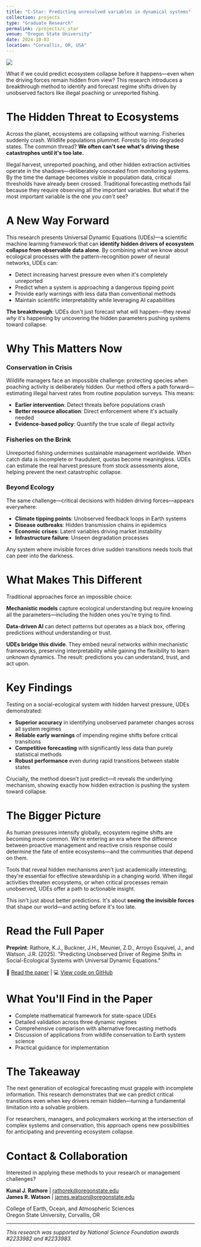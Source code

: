 ```yaml
---
title: "C-Star: Predicting unresolved variables in dynamical systems"
collection: projects
type: "Graduate Research"
permalink: /projects/c_star
venue: "Oregon State University"
date: 2024-10-03
location: "Corvallis, OR, USA"
---
```


<img src='/images/CStar_CoverImage.png'>

What if we could predict ecosystem collapse before it happens—even when the driving forces remain hidden from view? This research introduces a breakthrough method to identify and forecast regime shifts driven by unobserved factors like illegal poaching or unreported fishing.

The Hidden Threat to Ecosystems
======

Across the planet, ecosystems are collapsing without warning. Fisheries suddenly crash. Wildlife populations plummet. Forests tip into degraded states. The common thread? **We often can't see what's driving these catastrophes until it's too late.**

Illegal harvest, unreported poaching, and other hidden extraction activities operate in the shadows—deliberately concealed from monitoring systems. By the time the damage becomes visible in population data, critical thresholds have already been crossed. Traditional forecasting methods fail because they require observing all the important variables. But what if the most important variable is the one you *can't* see?

A New Way Forward
======

This research presents Universal Dynamic Equations (UDEs)—a scientific machine learning framework that can **identify hidden drivers of ecosystem collapse from observable data alone**. By combining what we know about ecological processes with the pattern-recognition power of neural networks, UDEs can:

- Detect increasing harvest pressure even when it's completely unreported
- Predict when a system is approaching a dangerous tipping point
- Provide early warnings with less data than conventional methods
- Maintain scientific interpretability while leveraging AI capabilities

**The breakthrough**: UDEs don't just forecast what will happen—they reveal *why* it's happening by uncovering the hidden parameters pushing systems toward collapse.

Why This Matters Now
======

### Conservation in Crisis

Wildlife managers face an impossible challenge: protecting species when poaching activity is deliberately hidden. Our method offers a path forward—estimating illegal harvest rates from routine population surveys. This means:

- **Earlier intervention**: Detect threats before populations crash
- **Better resource allocation**: Direct enforcement where it's actually needed
- **Evidence-based policy**: Quantify the true scale of illegal activity

### Fisheries on the Brink

Unreported fishing undermines sustainable management worldwide. When catch data is incomplete or fraudulent, quotas become meaningless. UDEs can estimate the real harvest pressure from stock assessments alone, helping prevent the next catastrophic collapse.

### Beyond Ecology

The same challenge—critical decisions with hidden driving forces—appears everywhere:

- **Climate tipping points**: Unobserved feedback loops in Earth systems
- **Disease outbreaks**: Hidden transmission chains in epidemics  
- **Economic crises**: Latent variables driving market instability
- **Infrastructure failure**: Unseen degradation processes

Any system where invisible forces drive sudden transitions needs tools that can peer into the darkness.

What Makes This Different
======

Traditional approaches force an impossible choice:

**Mechanistic models** capture ecological understanding but require knowing all the parameters—including the hidden ones you're trying to find.

**Data-driven AI** can detect patterns but operates as a black box, offering predictions without understanding or trust.

**UDEs bridge this divide**. They embed neural networks *within* mechanistic frameworks, preserving interpretability while gaining the flexibility to learn unknown dynamics. The result: predictions you can understand, trust, and act upon.

Key Findings
======

Testing on a social-ecological system with hidden harvest pressure, UDEs demonstrated:

- **Superior accuracy** in identifying unobserved parameter changes across all system regimes
- **Reliable early warnings** of impending regime shifts before critical transitions
- **Competitive forecasting** with significantly less data than purely statistical methods
- **Robust performance** even during rapid transitions between stable states

Crucially, the method doesn't just predict—it reveals the underlying mechanism, showing exactly how hidden extraction is pushing the system toward collapse.

The Bigger Picture
======

As human pressures intensify globally, ecosystem regime shifts are becoming more common. We're entering an era where the difference between proactive management and reactive crisis response could determine the fate of entire ecosystems—and the communities that depend on them.

Tools that reveal hidden mechanisms aren't just academically interesting; they're essential for effective stewardship in a changing world. When illegal activities threaten ecosystems, or when critical processes remain unobserved, UDEs offer a path to actionable insight.

This isn't just about better predictions. It's about **seeing the invisible forces** that shape our world—and acting before it's too late.

Read the Full Paper
======

**Preprint**: Rathore, K.J., Buckner, J.H., Meunier, Z.D., Arroyo Esquivel, J., and Watson, J.R. (2025). "Predicting Unobserved Driver of Regime Shifts in Social-Ecological Systems with Universal Dynamic Equations."

📄 [Read the paper](#) | 💻 [View code on GitHub](https://github.com/kjrathore/C_Star)

What You'll Find in the Paper
======

- Complete mathematical framework for state-space UDEs
- Detailed validation across three dynamic regimes
- Comprehensive comparison with alternative forecasting methods
- Discussion of applications from wildlife conservation to Earth system science
- Practical guidance for implementation

The Takeaway
======

The next generation of ecological forecasting must grapple with incomplete information. This research demonstrates that we can predict critical transitions even when key drivers remain hidden—turning a fundamental limitation into a solvable problem.

For researchers, managers, and policymakers working at the intersection of complex systems and conservation, this approach opens new possibilities for anticipating and preventing ecosystem collapse.

Contact & Collaboration
======

Interested in applying these methods to your research or management challenges?

**Kunal J. Rathore** | rathorek@oregonstate.edu  
**James R. Watson** | james.watson@oregonstate.edu

College of Earth, Ocean, and Atmospheric Sciences  
Oregon State University, Corvallis, OR

---

*This research was supported by National Science Foundation awards #2233982 and #2233983.*